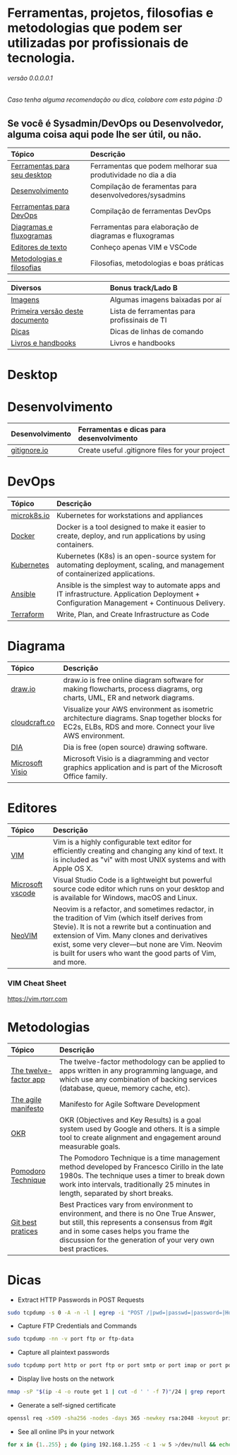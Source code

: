 # Ferramentas, projetos, filosofias e metodologias que podem ser utilizadas por profissionais de tecnologia.

###### versão 0.0.0.0.1
###### Caso tenha alguma recomendação ou dica, colabore com esta página :D

## Se você é Sysadmin/DevOps ou Desenvolvedor, alguma coisa aqui pode lhe ser útil, ou não.

| Tópico                             | Descrição                                                   |
|:-----------------------------------|:------------------------------------------------------------|
| [Ferramentas para seu desktop](#Desktop) | Ferramentas que podem melhorar sua produtividade no dia a dia |
| [Desenvolvimento ](#Desenvolvimento) | Compilação de feramentas para desenvolvedores/sysadmins |
| [Ferramentas para DevOps](#DevOps) | Compilação de ferramentas DevOps |
| [Diagramas e fluxogramas](#Diagrama) | Ferramentas para elaboração de diagramas e fluxogramas |
| [Editores de texto](#Editores) | Conheço apenas VIM e VSCode | 
| [Metodologias e filosofias](#Metodologias) | Filosofias, metodologias e boas práticas |

| Diversos                             | Bonus track/Lado B                                        |
|:-----------------------------------|:------------------------------------------------------------|
| [Imagens](images/images.md) | Algumas imagens baixadas por aí | 
| [Primeira versão deste documento](docs/old_sc.md) | Lista de ferramentas para profissinais de TI |
| [Dicas](#Dicas) | Dicas de linhas de comando |
| [Livros e handbooks](handbooks/handbooks.md) | Livros e handbooks |


# Desktop

# Desenvolvimento

| Desenvolvimento                    | Ferramentas e dicas para desenvolvimento                  |
|:-----------------------------------|:------------------------------------------------------------|
| [gitignore.io](https://www.gitignore.io/) | Create useful .gitignore files for your project |

# DevOps

| Tópico                             | Descrição                                                   |
|:-----------------------------------|:------------------------------------------------------------|
| [microk8s.io](https://microk8s.io/) | Kubernetes for workstations and appliances |
| [Docker](https://www.docker.com/) | Docker is a tool designed to make it easier to create, deploy, and run applications by using containers. |
| [Kubernetes](https://kubernetes.io/) | Kubernetes (K8s) is an open-source system for automating deployment, scaling, and management of containerized applications. |
| [Ansible](https://www.ansible.com/) | Ansible is the simplest way to automate apps and IT infrastructure. Application Deployment + Configuration Management + Continuous Delivery. |
| [Terraform](https://www.terraform.io/) | Write, Plan, and Create Infrastructure as Code | 

# Diagrama

| Tópico                             | Descrição                                                   |
|:-----------------------------------|:------------------------------------------------------------|
| [draw.io](https://www.draw.io/) | draw.io is free online diagram software for making flowcharts, process diagrams, org charts, UML, ER and network diagrams. |
| [cloudcraft.co](https://cloudcraft.co/) | Visualize your AWS environment as isometric architecture diagrams. Snap together blocks for EC2s, ELBs, RDS and more. Connect your live AWS environment. |
| [DIA](http://dia-installer.de/) | Dia is free (open source) drawing software. |
| [Microsoft Visio](https://office.live.com/start/visio.aspx) | Microsoft Visio is a diagramming and vector graphics application and is part of the Microsoft Office family. |

# Editores

| Tópico                             | Descrição                                                   |
|:-----------------------------------|:------------------------------------------------------------|
| [VIM](https://www.vim.org/) | Vim is a highly configurable text editor for efficiently creating and changing any kind of text. It is included as "vi" with most UNIX systems and with Apple OS X. |
| [Microsoft vscode](https://code.visualstudio.com/) | Visual Studio Code is a lightweight but powerful source code editor which runs on your desktop and is available for Windows, macOS and Linux. |
| [NeoVIM](https://neovim.io) | Neovim is a refactor, and sometimes redactor, in the tradition of Vim (which itself derives from Stevie). It is not a rewrite but a continuation and extension of Vim. Many clones and derivatives exist, some very clever—but none are Vim. Neovim is built for users who want the good parts of Vim, and more. |

### VIM Cheat Sheet
https://vim.rtorr.com

# Metodologias

| Tópico                             | Descrição                                                   |
|:-----------------------------------|:------------------------------------------------------------|
| [The twelve-factor app](https://12factor.net/) | The twelve-factor methodology can be applied to apps written in any programming language, and which use any combination of backing services (database, queue, memory cache, etc). |
| [The agile manifesto](https://agilemanifesto.org/) | Manifesto for Agile Software Development |
| [OKR](https://rework.withgoogle.com/guides/set-goals-with-okrs/steps/introduction/) | OKR (Objectives and Key Results) is a goal system used by Google and others. It is a simple tool to create alignment and engagement around measurable goals. |
| [Pomodoro Technique](https://francescocirillo.com/pages/pomodoro-technique) | The Pomodoro Technique is a time management method developed by Francesco Cirillo in the late 1980s. The technique uses a timer to break down work into intervals, traditionally 25 minutes in length, separated by short breaks. |
| [Git best pratices](https://sethrobertson.github.io/GitBestPractices/) | Best Practices vary from environment to environment, and there is no One True Answer, but still, this represents a consensus from #git and in some cases helps you frame the discussion for the generation of your very own best practices. |

# Dicas

- Extract HTTP Passwords in POST Requests
```bash
sudo tcpdump -s 0 -A -n -l | egrep -i "POST /|pwd=|passwd=|password=|Host:"
```
- Capture FTP Credentials and Commands
```bash
sudo tcpdump -nn -v port ftp or ftp-data
```
- Capture all plaintext passwords
```bash
sudo tcpdump port http or port ftp or port smtp or port imap or port pop3 or port telnet -l -A | egrep -i -B5 'pass=|pwd=|log=|login=|user=|username=|pw=|passw=|passwd=|password=|pass:|user:|username:|password:|login:|pass |user '
```
- Display live hosts on the network
```bash
nmap -sP "$(ip -4 -o route get 1 | cut -d ' ' -f 7)"/24 | grep report | cut -d ' ' -f 5-
```
- Generate a self-signed certificate
```bash
openssl req -x509 -sha256 -nodes -days 365 -newkey rsa:2048 -keyout privateKey.key -out certificate.crt
```

- See all online IPs in your network
```bash
for x in {1..255} ; do (ping 192.168.1.255 -c 1 -w 5 >/dev/null && echo 192.168.1.255 &) ; done
```